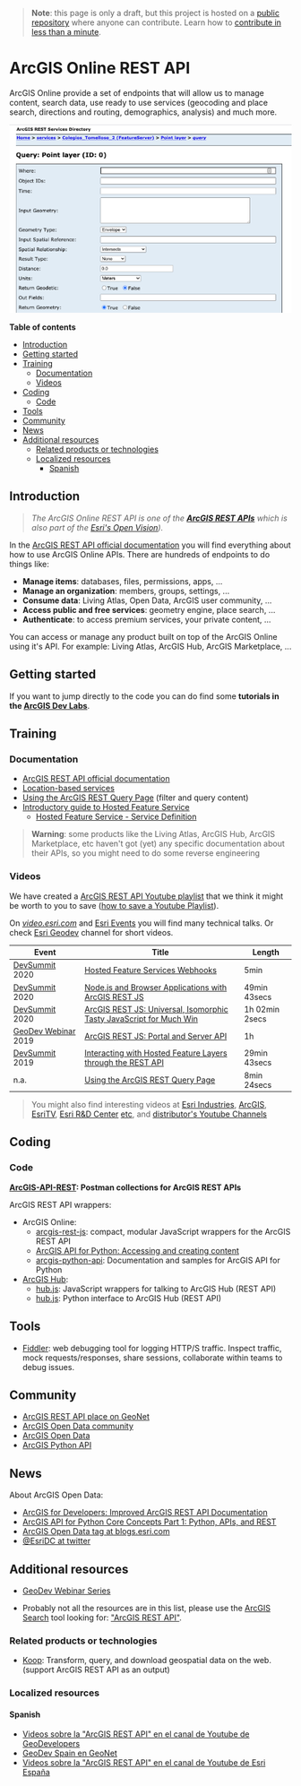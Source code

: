 > **Note**: this page is only a draft, but this project is hosted on a [public repository](https://github.com/hhkaos/awesome-arcgis) where anyone can contribute. Learn how to [contribute in less than a minute](https://github.com/hhkaos/awesome-arcgis/blob/master/CONTRIBUTING.md#contributions).

# ArcGIS Online REST API

ArcGIS Online provide a set of endpoints that will allow us to manage content, search data, use ready to use services (geocoding and place search, directions and routing, demographics, analysis) and much more.

![ArcGIS REST API Screenshot](../../product-thumbnails/arcgis-rest-api-query.png)

<!-- START doctoc generated TOC please keep comment here to allow auto update -->
<!-- DON'T EDIT THIS SECTION, INSTEAD RE-RUN doctoc TO UPDATE -->
**Table of contents**

- [Introduction](#introduction)
- [Getting started](#getting-started)
- [Training](#training)
  - [Documentation](#documentation)
  - [Videos](#videos)
- [Coding](#coding)
  - [Code](#code)
- [Tools](#tools)
- [Community](#community)
- [News](#news)
- [Additional resources](#additional-resources)
  - [Related products or technologies](#related-products-or-technologies)
  - [Localized resources](#localized-resources)
    - [Spanish](#spanish)

<!-- END doctoc generated TOC please keep comment here to allow auto update -->

## Introduction

> *The ArcGIS Online REST API is one of the **[ArcGIS REST APIs](../../../../../esri/open-vision/open-specifications/arcgis-rest-api/README.md)** which is also part of the [Esri's Open Vision]((../../../../../esri/open-vision/README.md))).*

In the [ArcGIS REST API official documentation](https://developers.arcgis.com/rest/) you will find everything about how to use ArcGIS Online APIs. There are hundreds of endpoints to do things like:

* **Manage items**: databases, files, permissions, apps, ...
* **Manage an organization**: members, groups, settings, ...
* **Consume data**: Living Atlas, Open Data, ArcGIS user community, ...
* **Access public and free services**: geometry engine, place search, ...
* **Authenticate**: to access premium services, your private content, ...

You can access or manage any product built on top of the ArcGIS Online using it's API. For example: Living Atlas, ArcGIS Hub, ArcGIS Marketplace, ...

## Getting started

If you want to jump directly to the code you can do find some **tutorials in the [ArcGIS Dev Labs](https://developers.arcgis.com/labs/browse/?topic=any&product=rest-api)**.

## Training

### Documentation

* [ArcGIS REST API official documentation](https://developers.arcgis.com/rest/)
* [Location-based services](./location-based-services/README.md)
* [Using the ArcGIS REST Query Page](http://odoe.net/blog/using-arcgis-rest-query-page/) (filter and query content)
* [Introductory guide to Hosted Feature Service](https://github.com/esri-es/ArcGIS-REST-API/tree/master/HostedFeatureServices#hosted-feature-service---services-reference)
    * [Hosted Feature Service - Service Definition](https://github.com/esri-es/ArcGIS-REST-API/tree/master/HostedFeatureServices#hosted-feature-service---services-reference)

> **Warning**: some products like the Living Atlas, ArcGIS Hub, ArcGIS Marketplace, etc haven't got (yet) any specific documentation about their APIs, so you might need to do some reverse engineering

### Videos

We have created a [ArcGIS REST API Youtube playlist](https://www.youtube.com/playlist?list=PLahIW2YFPQd7o6L9fxSAXCuv5FldGkycP) that we think it might be worth to you to save ([how to save a Youtube Playlist](../../../assets/SavePlaylist.gif)).

On [*video.esri.com*](https://www.esri.com/videos/search?q=ArcGIS%20REST%20API#?sortby=recent) and [Esri Events](https://www.youtube.com/channel/UC_yE3TatdZKAXvt_TzGJ6mw/search?query=ArcGIS%20REST%20API) you will find many technical talks. Or check [Esri Geodev](https://www.youtube.com/channel/UCgCXcfk5uEraWkpE9wlRwgw) channel for short videos.

|Event|Title|Length|
|---|---|---|
|[DevSummit](http://www.esri.com/events/devsummit) 2020|[Hosted Feature Services Webhooks](https://youtu.be/pp5GP2_xFeo?t=4190)|5min
|[DevSummit](http://www.esri.com/events/devsummit) 2020|[Node.js and Browser Applications with ArcGIS REST JS](https://www.youtube.com/watch?v=kJTnvGLcKdI&list=PLahIW2YFPQd7o6L9fxSAXCuv5FldGkycP&index=2&t=6s)| 49min 43secs|
|[DevSummit](http://www.esri.com/events/devsummit) 2020|[ArcGIS REST JS: Universal, Isomorphic Tasty JavaScript for Much Win](https://www.youtube.com/watch?v=RUk8QDRZpXs&list=PLahIW2YFPQd7o6L9fxSAXCuv5FldGkycP&index=4)| 1h 02min 2secs|
|[GeoDev Webinar](https://www.youtube.com/playlist?list=PLGZUzt4E4O2ILC945g6dPRoRyyYTXoYmx) 2019|[ArcGIS REST JS: Portal and Server API](https://www.youtube.com/watch?v=2KA9ZShuWwo&list=PLGZUzt4E4O2ILC945g6dPRoRyyYTXoYmx&index=26)|1h
|[DevSummit](http://www.esri.com/events/devsummit) 2019|[Interacting with Hosted Feature Layers through the REST API](https://www.youtube.com/watch?v=uJvZ8MJA0t4&list=PLahIW2YFPQd7o6L9fxSAXCuv5FldGkycP&index=9&t=1450s)| 29min 43secs|
|n.a.|[Using the ArcGIS REST Query Page](https://www.youtube.com/watch?v=LsYgtjkm69Y&feature=emb_title)| 8min 24secs|

> You might also find interesting videos at [Esri Industries](https://www.youtube.com/channel/UCZTiOg3n0pqUDSatq7mS2PA/search?query="ArcGIS+REST+API"), [ArcGIS](https://www.youtube.com/channel/UCgGDPs8cte-VLJbgpaK4GPw/search?query="ArcGIS+REST+API"), [EsriTV](https://www.youtube.com/user/esritv/search?query="ArcGIS+REST+API"), [Esri R&D Center](https://www.youtube.com/user/esripdx/search?query="ArcGIS+REST+API") [etc](https://esri-es.github.io/awesome-arcgis/esri/#youtube-channels), and [distributor's Youtube Channels](../../../esri#youtube-channels)

## Coding

### Code  

**[ArcGIS-API-REST](https://github.com/esri-es/ArcGIS-REST-API): Postman collections for ArcGIS REST APIs**

ArcGIS REST API wrappers:

* ArcGIS Online:
    * [arcgis-rest-js](https://github.com/Esri/arcgis-rest-js): compact, modular JavaScript wrappers for the ArcGIS REST API
    * [ArcGIS API for Python: Accessing and creating content](https://developers.arcgis.com/python/guide/accessing-and-creating-content/)
    * [arcgis-python-api](https://github.com/Esri/arcgis-python-api): Documentation and samples for ArcGIS API for Python
* [ArcGIS Hub](../../arcgis-hub/README.md):
    * [hub.js](https://esri.github.io/hub.js/guides/): JavaScript wrappers for talking to ArcGIS Hub (REST API)
    * [hub.js](https://github.com/esri/hub-py/wiki): Python interface to ArcGIS Hub (REST API)


## Tools

* [Fiddler](https://www.telerik.com/fiddler): web debugging tool for logging HTTP/S traffic. Inspect traffic, mock requests/responses, share sessions, collaborate within teams to debug issues.

## Community

* [ArcGIS REST API place on GeoNet](https://community.esri.com/community/developers/web-developers/arcgis-rest-api)
* [ArcGIS Open Data community](https://community.esri.com/groups/data-community)
* [ArcGIS Open Data](https://community.esri.com/community/gis/web-gis/arcgis-open-data)
* [ArcGIS Python API](https://community.esri.com/groups/arcgis-python-api)

## News

About ArcGIS Open Data:

* [ArcGIS for Developers: Improved ArcGIS REST API Documentation](https://www.esri.com/arcgis-blog/products/api-rest/uncategorized/arcgis-for-developers-improved-arcgis-rest-api-documentation/?rmedium=redirect&rsource=blogs.esri.com/esri/arcgis/2018/01/19/arcgis-for-developers-arcgis-rest-api-documentation)
* [ArcGIS API for Python Core Concepts Part 1: Python, APIs, and REST](https://www.esri.com/arcgis-blog/products/api-python/administration/arcgis-api-for-python-core-concepts-part-1/)
* [ArcGIS Open Data tag at blogs.esri.com](https://blogs.esri.com/esri/arcgis/tag/arcgis-open-data-2/)
* [@EsriDC at twitter](https://twitter.com/esridc?lang=en)


## Additional resources

* [GeoDev Webinar Series](go.esri.com/geodev)

* Probably not all the resources are in this list, please use the [ArcGIS Search](https://esri-es.github.io/arcgis-search/) tool looking for: ["ArcGIS REST API"](https://esri-es.github.io/arcgis-search/?search="ArcGIS%20REST%20API"&utm_campaign=awesome-list&utm_source=awesome-list&utm_medium=page).

### Related products or technologies

* [Koop](../../../developers/profiles/devops/technologies/koop/README.md): Transform, query, and download geospatial data on the web. (support ArcGIS REST API as an output)


### Localized resources

#### Spanish

* [Videos sobre la "ArcGIS REST API" en el canal de Youtube de GeoDevelopers](https://www.youtube.com/c/GeoDevelopers/search?query=arcgis+api+rest)
* [GeoDev Spain en GeoNet](https://geonet.esri.com/groups/geodev-spain)
* [Videos sobre la "ArcGIS REST API" en el canal de Youtube de Esri España](https://www.youtube.com/user/esriSpainTV/search?query=ArcGIS+REST)
